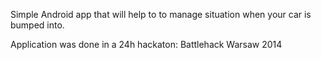 Simple Android app that will help to to manage situation when your car is bumped into.

Application was done in a 24h hackaton: Battlehack Warsaw 2014
